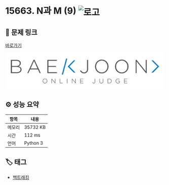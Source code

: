 # 15663. N과 M (9) <img src="https://d2gd6pc034wcta.cloudfront.net/tier/9.svg" alt="로고" height="32" style="vertical-align: middle;" />

## 🔗 문제 링크

[바로가기](https://www.acmicpc.net/problem/15663)

![백준 로고](../../images/boj.png)

## ⚙️ 성능 요약

| 항목   | 내용     |
| ------ | -------- |
| 메모리 | 35732 KB |
| 시간   | 112 ms   |
| 언어   | Python 3 |

## 🏷️ 태그

- [백트래킹](https://www.acmicpc.net/problemset?sort=ac_desc&algo=5)
